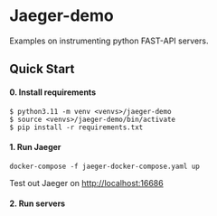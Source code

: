 # Jaeger-demo
Examples on instrumenting python FAST-API servers.  


## Quick Start

#### 0. Install requirements
    $ python3.11 -m venv <venvs>/jaeger-demo
    $ source <venvs>/jaeger-demo/bin/activate
    $ pip install -r requirements.txt


#### 1. Run Jaeger

    docker-compose -f jaeger-docker-compose.yaml up

Test out Jaeger on [http://localhost:16686](http://localhost:16686)


#### 2. Run servers 




